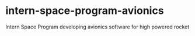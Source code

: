 # intern-space-program-avionics
Intern Space Program developing avionics software for high powered rocket

